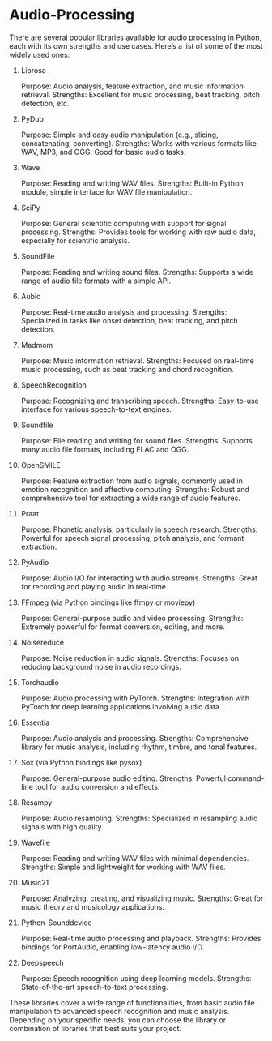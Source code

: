 # Audio-Processing
There are several popular libraries available for audio processing in Python, each with its own strengths and use cases. Here’s a list of some of the most widely used ones:
1. Librosa

    Purpose: Audio analysis, feature extraction, and music information retrieval.
    Strengths: Excellent for music processing, beat tracking, pitch detection, etc.

2. PyDub

    Purpose: Simple and easy audio manipulation (e.g., slicing, concatenating, converting).
    Strengths: Works with various formats like WAV, MP3, and OGG. Good for basic audio tasks.

3. Wave

    Purpose: Reading and writing WAV files.
    Strengths: Built-in Python module, simple interface for WAV file manipulation.

4. SciPy

    Purpose: General scientific computing with support for signal processing.
    Strengths: Provides tools for working with raw audio data, especially for scientific analysis.

5. SoundFile

    Purpose: Reading and writing sound files.
    Strengths: Supports a wide range of audio file formats with a simple API.

6. Aubio

    Purpose: Real-time audio analysis and processing.
    Strengths: Specialized in tasks like onset detection, beat tracking, and pitch detection.

7. Madmom

    Purpose: Music information retrieval.
    Strengths: Focused on real-time music processing, such as beat tracking and chord recognition.

8. SpeechRecognition

    Purpose: Recognizing and transcribing speech.
    Strengths: Easy-to-use interface for various speech-to-text engines.

9. Soundfile

    Purpose: File reading and writing for sound files.
    Strengths: Supports many audio file formats, including FLAC and OGG.

10. OpenSMILE

    Purpose: Feature extraction from audio signals, commonly used in emotion recognition and affective computing.
    Strengths: Robust and comprehensive tool for extracting a wide range of audio features.

11. Praat

    Purpose: Phonetic analysis, particularly in speech research.
    Strengths: Powerful for speech signal processing, pitch analysis, and formant extraction.

12. PyAudio

    Purpose: Audio I/O for interacting with audio streams.
    Strengths: Great for recording and playing audio in real-time.

13. FFmpeg (via Python bindings like ffmpy or moviepy)

    Purpose: General-purpose audio and video processing.
    Strengths: Extremely powerful for format conversion, editing, and more.

14. Noisereduce

    Purpose: Noise reduction in audio signals.
    Strengths: Focuses on reducing background noise in audio recordings.

15. Torchaudio

    Purpose: Audio processing with PyTorch.
    Strengths: Integration with PyTorch for deep learning applications involving audio data.

16. Essentia

    Purpose: Audio analysis and processing.
    Strengths: Comprehensive library for music analysis, including rhythm, timbre, and tonal features.

17. Sox (via Python bindings like pysox)

    Purpose: General-purpose audio editing.
    Strengths: Powerful command-line tool for audio conversion and effects.

18. Resampy

    Purpose: Audio resampling.
    Strengths: Specialized in resampling audio signals with high quality.

19. Wavefile

    Purpose: Reading and writing WAV files with minimal dependencies.
    Strengths: Simple and lightweight for working with WAV files.

20. Music21

    Purpose: Analyzing, creating, and visualizing music.
    Strengths: Great for music theory and musicology applications.

21. Python-Sounddevice

    Purpose: Real-time audio processing and playback.
    Strengths: Provides bindings for PortAudio, enabling low-latency audio I/O.

22. Deepspeech

    Purpose: Speech recognition using deep learning models.
    Strengths: State-of-the-art speech-to-text processing.

These libraries cover a wide range of functionalities, from basic audio file manipulation to advanced speech recognition and music analysis. Depending on your specific needs, you can choose the library or combination of libraries that best suits your project.
